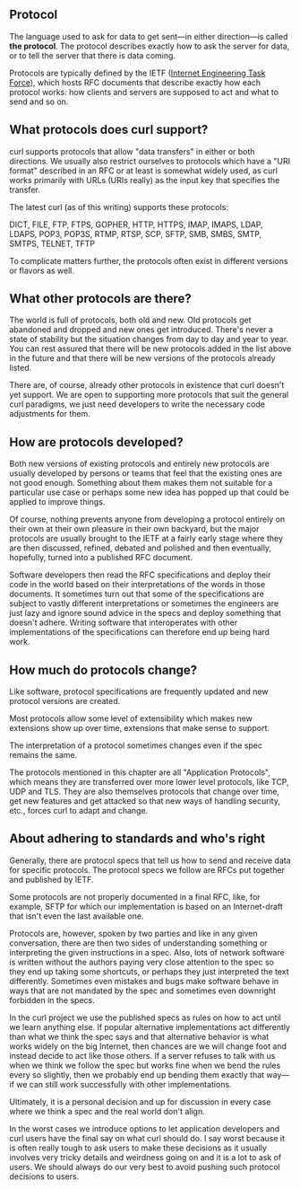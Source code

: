 ## Protocol

The language used to ask for data to get sent—in either direction—is
called **the protocol**. The protocol describes exactly how to ask the server
for data, or to tell the server that there is data coming.

Protocols are typically defined by the IETF ([Internet Engineering Task
Force](http://www.ietf.org)), which hosts RFC documents that describe exactly
how each protocol works: how clients and servers are supposed to act and what
to send and so on.

## What protocols does curl support?

curl supports protocols that allow "data transfers" in either or both
directions. We usually also restrict ourselves to protocols which have a "URI
format" described in an RFC or at least is somewhat widely used, as curl works
primarily with URLs (URIs really) as the input key that specifies the
transfer.

The latest curl (as of this writing) supports these protocols:

DICT, FILE, FTP, FTPS, GOPHER, HTTP, HTTPS, IMAP, IMAPS, LDAP, LDAPS, POP3,
POP3S, RTMP, RTSP, SCP, SFTP, SMB, SMBS, SMTP, SMTPS, TELNET, TFTP

To complicate matters further, the protocols often exist in different versions
or flavors as well.

## What other protocols are there?

The world is full of protocols, both old and new. Old protocols get abandoned
and dropped and new ones get introduced. There's never a state of stability but
the situation changes from day to day and year to year. You can rest assured
that there will be new protocols added in the list above in the future and that
there will be new versions of the protocols already listed.

There are, of course, already other protocols in existence that curl doesn't yet
support. We are open to supporting more protocols that suit the general curl
paradigms, we just need developers to write the necessary code adjustments for
them.

## How are protocols developed?

Both new versions of existing protocols and entirely new protocols are usually
developed by persons or teams that feel that the existing ones are not good
enough. Something about them makes them not suitable for a particular use case
or perhaps some new idea has popped up that could be applied to improve
things.

Of course, nothing prevents anyone from developing a protocol entirely on their
own at their own pleasure in their own backyard, but the major protocols are
usually brought to the IETF at a fairly early stage where they are then
discussed, refined, debated and polished and then eventually, hopefully, turned
into a published RFC document.

Software developers then read the RFC specifications and deploy their code in
the world based on their interpretations of the words in those documents. It
sometimes turn out that some of the specifications are subject to vastly
different interpretations or sometimes the engineers are just lazy and ignore
sound advice in the specs and deploy something that doesn't adhere.
Writing software that interoperates with other implementations of the
specifications can therefore end up being hard work.

## How much do protocols change?

Like software, protocol specifications are frequently updated and new protocol
versions are created.

Most protocols allow some level of extensibility which makes new extensions
show up over time, extensions that make sense to support.

The interpretation of a protocol sometimes changes even if the spec remains the
same.

The protocols mentioned in this chapter are all "Application Protocols", which
means they are transferred over more lower level protocols, like TCP, UDP and
TLS. They are also themselves protocols that change over time, get new
features and get attacked so that new ways of handling security, etc., forces
curl to adapt and change.

## About adhering to standards and who's right

Generally, there are protocol specs that tell us how to send and receive data
for specific protocols. The protocol specs we follow are RFCs put together and
published by IETF.

Some protocols are not properly documented in a final RFC, like, for example,
SFTP for which our implementation is based on an Internet-draft that isn't
even the last available one.

Protocols are, however, spoken by two parties and like in any given
conversation, there are then two sides of understanding something or
interpreting the given instructions in a spec. Also, lots of network software
is written without the authors paying very close attention to the spec so they
end up taking some shortcuts, or perhaps they just interpreted the text
differently. Sometimes even mistakes and bugs make software behave in ways that
are not mandated by the spec and sometimes even downright forbidden in the specs.

In the curl project we use the published specs as rules on how to act until we
learn anything else. If popular alternative implementations act differently
than what we think the spec says and that alternative behavior is what works
widely on the big Internet, then chances are we will change foot and instead
decide to act like those others. If a server refuses to talk with us when we
think we follow the spec but works fine when we bend the rules every so
slightly, then we probably end up bending them exactly that way—if we can
still work successfully with other implementations.

Ultimately, it is a personal decision and up for discussion in every case
where we think a spec and the real world don't align.

In the worst cases we introduce options to let application developers and curl
users have the final say on what curl should do. I say worst because it is
often really tough to ask users to make these decisions as it usually involves very
tricky details and weirdness going on and it is a lot to ask of users. We
should always do our very best to avoid pushing such protocol decisions to
users.

